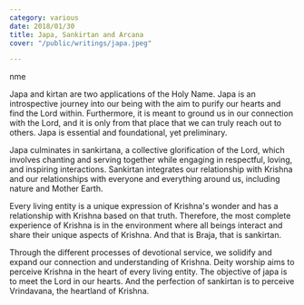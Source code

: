 ```yaml
---
category: various
date: 2018/01/30
title: Japa, Sankirtan and Arcana
cover: "/public/writings/japa.jpeg"

---
```


nme

Japa and kirtan are two applications of the Holy Name. Japa is an introspective journey into our being with the aim to purify our hearts and find the Lord within. Furthermore, it is meant to ground us in our connection with the Lord, and it is only from that place that we can truly reach out to others. Japa is essential and foundational, yet preliminary.

Japa culminates in sankirtana, a collective glorification of the Lord, which involves chanting and serving together while engaging in respectful, loving, and inspiring interactions. Sankirtan integrates our relationship with Krishna and our relationships with everyone and everything around us, including nature and Mother Earth. 

Every living entity is a unique expression of Krishna's wonder and has a relationship with Krishna based on that truth. Therefore, the most complete experience of Krishna is in the environment where all beings interact and share their unique aspects of Krishna. And that is Braja, that is sankirtan.

 Through the different processes of devotional service, we solidify and expand our connection and understanding of Krishna. Deity worship aims to perceive Krishna in the heart of every living entity. The objective of japa is to meet the Lord in our hearts. And the perfection of sankirtan is to perceive Vrindavana, the heartland of Krishna.